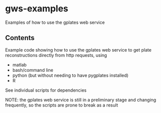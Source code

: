 # gws-examples

Examples of how to use the gplates web service

## Contents
Example code showing how to use the gplates web service to get plate reconstructions directly from http requests, using
- matlab
- bash/command line
- python (but without needing to have pygplates installed)
- R

See individual scripts for dependencies

NOTE: the gplates web service is still in a preliminary stage and changing frequently, so the scripts are prone to break as a result
